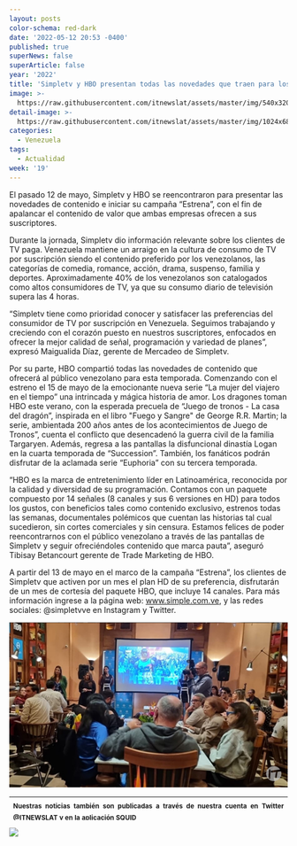 ```yaml
---
layout: posts
color-schema: red-dark
date: '2022-05-12 20:53 -0400'
published: true
superNews: false
superArticle: false
year: '2022'
title: 'Simpletv y HBO presentan todas las novedades que traen para los venezolanos '
image: >-
  https://raw.githubusercontent.com/itnewslat/assets/master/img/540x320/Simple-HBO-p.jpg
detail-image: >-
  https://raw.githubusercontent.com/itnewslat/assets/master/img/1024x680/Simple-HBO-g.jpg
categories:
  - Venezuela
tags:
  - Actualidad
week: '19'
---
```

El pasado 12 de mayo, Simpletv y HBO se reencontraron para presentar las novedades de contenido e iniciar su campaña “Estrena”, con el fin de apalancar el contenido de valor que ambas empresas ofrecen a sus suscriptores.

Durante la jornada, Simpletv dio información relevante sobre los clientes de TV paga. Venezuela mantiene un arraigo en la cultura de consumo de TV por suscripción siendo el contenido preferido por los venezolanos, las categorías de comedia, romance, acción, drama, suspenso, familia y deportes. Aproximadamente 40% de los venezolanos son catalogados como altos consumidores de TV, ya que su consumo diario de televisión supera las 4 horas.

“Simpletv tiene como prioridad conocer y satisfacer las preferencias del consumidor de TV por suscripción en Venezuela. Seguimos trabajando y creciendo con el corazón puesto en nuestros suscriptores, enfocados en ofrecer la mejor calidad de señal, programación y variedad de planes”, expresó Maigualida Díaz, gerente de Mercadeo de Simpletv.

Por su parte, HBO compartió todas las novedades de contenido que ofrecerá al público venezolano para esta temporada. Comenzando con el estreno el 15 de mayo de la emocionante nueva serie “La mujer del viajero en el tiempo” una intrincada y mágica historia de amor. Los dragones toman HBO este verano, con la esperada precuela de “Juego de tronos - La casa del dragón”, inspirada en el libro "Fuego y Sangre" de George R.R. Martin; la serie, ambientada 200 años antes de los acontecimientos de Juego de Tronos”, cuenta el conflicto que desencadenó la guerra civil de la familia Targaryen. Además, regresa a las pantallas la disfuncional dinastía Logan en la cuarta temporada de “Succession”. También, los fanáticos podrán disfrutar de la aclamada serie “Euphoria” con su tercera temporada.

“HBO es la marca de entretenimiento líder en Latinoamérica, reconocida por la calidad y diversidad de su programación. Contamos con un paquete compuesto por 14 señales (8 canales y sus 6 versiones en HD) para todos los gustos, con beneficios tales como contenido exclusivo, estrenos todas las semanas, documentales polémicos que cuentan las historias tal cual sucedieron, sin cortes comerciales y sin censura. Estamos felices de poder reencontrarnos con el público venezolano a través de las pantallas de Simpletv y seguir ofreciéndoles contenido que marca pauta”, aseguró Tibisay Betancourt gerente de Trade Marketing de HBO.

A partir del 13 de mayo en el marco de la campaña “Estrena”, los clientes de Simpletv que activen por un mes el plan HD de su preferencia, disfrutarán de un mes de cortesía del paquete HBO, que incluye 14 canales. Para más información ingrese a la página web: www.simple.com.ve, y las redes sociales: @simpletvve en Instagram y Twitter.


![](https://raw.githubusercontent.com/itnewslat/assets/master/img/540x320/Simple-HBO-p.jpg)

<table style="height: 42px;" width="569">
<tbody>
<tr>
<td style="text-align: justify;"><sub><strong>Nuestras noticias también son publicadas a través de nuestra cuenta en Twitter <a href="https://twitter.com/itnewslat?lang=es">@ITNEWSLAT</a> y en la aplicación <a href="https://squidapp.co/en/">SQUID</a></strong></sub></td>
</tr>
</tbody>
</table>

<img src="https://tracker.metricool.com/c3po.jpg?hash=56f88a41e39ab42c063cc51676587a04"/>
